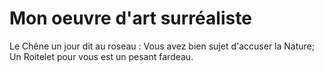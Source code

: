 # Mon oeuvre d'art surréaliste 

Le Chêne un jour dit au roseau :
Vous avez bien sujet d'accuser la Nature;
Un Roitelet  pour vous est un pesant fardeau.